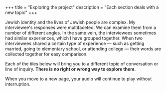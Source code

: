 +++
title = "Exploring the project"
description = "Each section deals with a new topic"
+++

Jewish identity and the lives of Jewish people are complex.
My interviewee's responses were multifaceted.
We can examine them from a number of different angles.
In the same vein, the interviewees sometimes had similar experiences, which I have grouped together.
When two interviewees shared a certain type of experience — such as getting married, going to elementary school, or attending college — their words are collected together for easy comparison.

Each of the tiles below will bring you to a different topic of conversation or line of inquiry.
**There is no right or wrong way to explore them.**

When you move to a new page, your audio will continue to play without interruption.